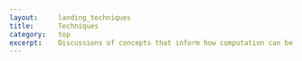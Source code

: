 ```yaml
---
layout:     landing_techniques
title:      Techniques
category:   top
excerpt:    Discussions of concepts that inform how computation can be applied in a landscape architectural context.
---
```

